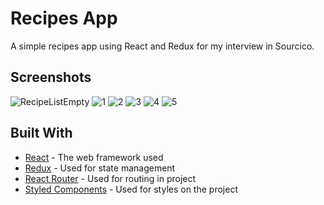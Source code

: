 # Recipes App

A simple recipes app using React and Redux for my interview in Sourcico.

## Screenshots
![RecipeListEmpty](https://user-images.githubusercontent.com/37442651/80754489-67d5a580-8b2f-11ea-9104-615c0a98dd09.png)
![1](https://user-images.githubusercontent.com/37442651/82235892-9dea9600-9933-11ea-8f67-84c9b5497998.png)
![2](https://user-images.githubusercontent.com/37442651/82235895-9f1bc300-9933-11ea-9cc3-408783bde6b7.png)
![3](https://user-images.githubusercontent.com/37442651/82235897-9fb45980-9933-11ea-82c2-8b072c95bef2.png)
![4](https://user-images.githubusercontent.com/37442651/82235899-9fb45980-9933-11ea-9bcb-cae4bd538b02.png)
![5](https://user-images.githubusercontent.com/37442651/82235903-a04cf000-9933-11ea-80b2-b4410a9467ac.png)


## Built With

* [React](https://reactjs.org/docs/) - The web framework used
* [Redux](https://redux.js.org/) - Used for state management
* [React Router](https://www.npmjs.com/package/react-router) - Used for routing in project
* [Styled Components](https://styled-components.com/) - Used for styles on the project


